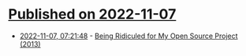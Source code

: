 # [Published on 2022-11-07](index.md)

* [2022-11-07, 07:21:48](https://news.ycombinator.com/item?id=33502299) - [Being Ridiculed for My Open Source Project (2013)](https://harthur.wordpress.com/2013/01/24/771/)
